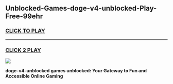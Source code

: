
## Unblocked-Games-doge-v4-unblocked-Play-Free-99ehr
<h3>
<a href="https://premium76.site?title=doge-v4-unblocked&ref=21A">CLICK TO PLAY</a></h3>
<hr>

<h3>
<a href="https://premium76.site?title=doge-v4-unblocked&ref=21A">CLICK 2 PLAY</a>
  
</h3>

<a href="https://premium76.site?title=doge-v4-unblocked&ref=21A"><img src="https://clearcache.store/games.png"></a>


**doge-v4-unblocked games unblocked: Your Gateway to Fun and Accessible Online Gaming**
